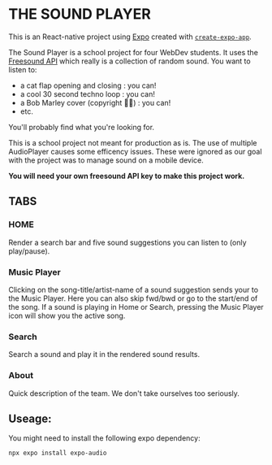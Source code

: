 # THE SOUND PLAYER

This is an React-native project using [Expo](https://expo.dev) created with [`create-expo-app`](https://www.npmjs.com/package/create-expo-app).

The Sound Player is a school project for four WebDev students. It uses the [Freesound API](https://freesound.org/docs/api/resources_apiv2.html#user-sounds) which really is a collection of random sound.
You want to listen to:

- a cat flap opening and closing : you can!
- a cool 30 second techno loop : you can!
- a Bob Marley cover (copyright 🤷‍♂️) : you can!
- etc.

You'll probably find what you're looking for.

This is a school project not meant for production as is. The use of multiple AudioPlayer causes some efficency issues. These were ignored as our goal with the project was to manage sound on a mobile device.

**You will need your own freesound API key to make this project work.**

## TABS

### HOME

Render a search bar and five sound suggestions you can listen to (only play/pause).

### Music Player

Clicking on the song-title/artist-name of a sound suggestion sends your to the Music Player. Here you can also skip fwd/bwd or go to the start/end of the song.
If a sound is playing in Home or Search, pressing the Music Player icon will show you the active song.

### Search

Search a sound and play it in the rendered sound results.

### About

Quick description of the team. We don't take ourselves too seriously.

## Useage:

You might need to install the following expo dependency:

```bash
npx expo install expo-audio
```
